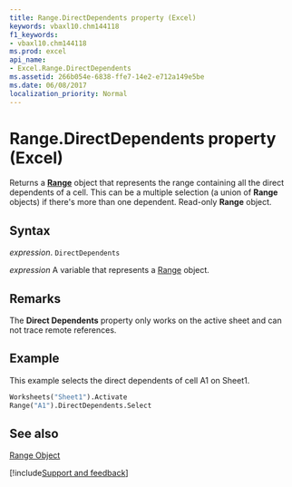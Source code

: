 ```yaml
---
title: Range.DirectDependents property (Excel)
keywords: vbaxl10.chm144118
f1_keywords:
- vbaxl10.chm144118
ms.prod: excel
api_name:
- Excel.Range.DirectDependents
ms.assetid: 266b054e-6838-ffe7-14e2-e712a149e5be
ms.date: 06/08/2017
localization_priority: Normal
---
```



# Range.DirectDependents property (Excel)

Returns a  **[Range](Excel.Range(object).md)** object that represents the range containing all the direct dependents of a cell. This can be a multiple selection (a union of **Range** objects) if there's more than one dependent. Read-only **Range** object.


## Syntax

_expression_. `DirectDependents`

_expression_ A variable that represents a [Range](excel.range-graph-property.md) object.


## Remarks

The  **Direct Dependents** property only works on the active sheet and can not trace remote references.


## Example

This example selects the direct dependents of cell A1 on Sheet1.


```vb
Worksheets("Sheet1").Activate 
Range("A1").DirectDependents.Select
```


## See also


[Range Object](Excel.Range(object).md)

[!include[Support and feedback](~/includes/feedback-boilerplate.md)]